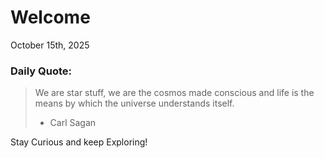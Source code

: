 # Welcome

October 15th, 2025

### Daily Quote:
> We are star stuff, we are the cosmos made conscious and life is the means by which the universe understands itself.
> 	- Carl Sagan

Stay Curious and keep Exploring!
